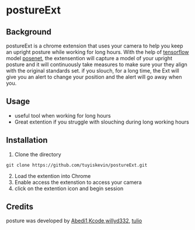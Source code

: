 # postureExt

## Background
postureExt is a chrome extension that uses your camera to help you keep an upright posture while working for long hours. With the help of [tensorflow](https://github.com/tensorflow) model [posenet](https://github.com/tensorflow/tfjs-models/tree/master/posenet), the extensention will capture a model of your upright posture and it will continuously take measures to make sure your they align with the original standards set. if you slouch, for a long time, the Ext will give you an alert to change your position and the alert will go away when you.
## Usage
- useful tool when working for long hours
- Great extention if you struggle with slouching during long working hours

## Installation

1. Clone the directory
``` 
git clone https://github.com/tuyiskevin/postureExt.git
``` 
2. Load the extention into Chrome
3. Enable access the extenstion to access your camera
4. click on the extention icon and begin session

## Credits
posture was developed by [Abedi1](https://github.com/abedi1),[Kcode](https://github.com/tuyiskevin),[willyd332](https://github.com/willyd332), [tulio]()

